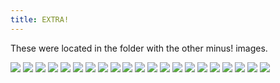 ```yaml
---
title: EXTRA!
---
```


These were located in the folder with the other minus! images.

![](minus-e1.jpg)
![](minus-e2.jpg)
![](me3a.jpg)
![](me3b.jpg)
![](me3c.jpg)
![](me3d.jpg)
![](me3e.jpg)
![](mnus1.jpg)
![](mnus2.jpg)
![](mnus3.jpg)
![](mnus4.jpg)
![](mnus5.jpg)
![](mnus6.jpg)
![](mnus7.jpg)
![](mnus8.jpg)
![](mnus9.jpg)
![](mus1.jpg)
![](mus2.jpg)
![](mus3.jpg)
![](mus4.jpg)
![](mus5.jpg)
